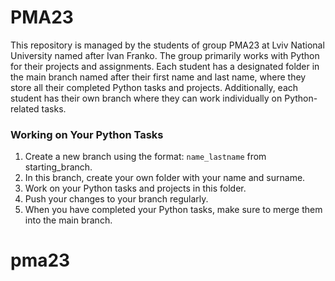# PMA23

This repository is managed by the students of group PMA23 at Lviv National University named after Ivan Franko. The group primarily works with Python for their projects and assignments. Each student has a designated folder in the main branch named after their first name and last name, where they store all their completed Python tasks and projects. Additionally, each student has their own branch where they can work individually on Python-related tasks.

### Working on Your Python Tasks

1. Create a new branch using the format: `name_lastname` from starting_branch.
2. In this branch, create your own folder with your name and surname.
3. Work on your Python tasks and projects in this folder.
4. Push your changes to your branch regularly.
5. When you have completed your Python tasks, make sure to merge them into the main branch.
   
# pma23
